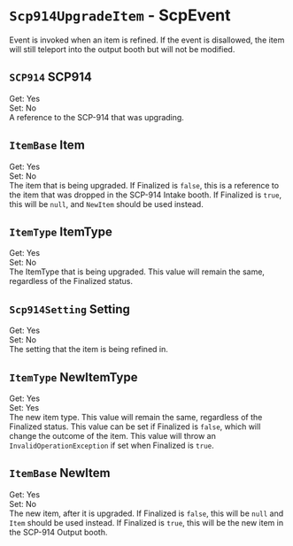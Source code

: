 # `Scp914UpgradeItem` - ScpEvent
Event is invoked when an item is refined. If the event is disallowed, the item will still teleport into the output booth but will not be modified.

## `SCP914` SCP914
Get: Yes  
Set: No  
A reference to the SCP-914 that was upgrading.

## `ItemBase` Item
Get: Yes  
Set: No  
The item that is being upgraded. If Finalized is `false`, this is a reference to the item that was dropped in the SCP-914 Intake booth. If Finalized is `true`, this will be `null`, and `NewItem` should be used instead.

## `ItemType` ItemType
Get: Yes  
Set: No  
The ItemType that is being upgraded. This value will remain the same, regardless of the Finalized status.

## `Scp914Setting` Setting
Get: Yes  
Set: No  
The setting that the item is being refined in.

## `ItemType` NewItemType
Get: Yes  
Set: Yes  
The new item type. This value will remain the same, regardless of the Finalized status. This value can be set if Finalized is `false`, which will change the outcome of the item. This value will throw an `InvalidOperationException` if set when Finalized is `true`.

## `ItemBase` NewItem
Get: Yes  
Set: No  
The new item, after it is upgraded. If Finalized is `false`, this will be `null` and `Item` should be used instead. If Finalized is `true`, this will be the new item in the SCP-914 Output booth.
